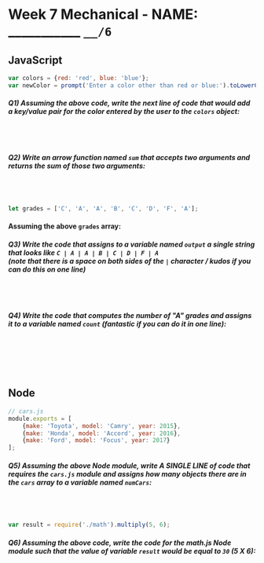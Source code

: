 # Week 7 Mechanical - NAME: ___________  `__/6`
## JavaScript
```js
var colors = {red: 'red', blue: 'blue'};
var newColor = prompt('Enter a color other than red or blue:').toLowerCase();
```
##### Q1) Assuming the above code, write the next line of code that would add a key/value pair for the color entered by the user to the `colors` object:
<br><br>
##### Q2) Write an arrow function named `sum` that accepts two arguments and returns the sum of those two arguments:
<br><br> 
```js
let grades = ['C', 'A', 'A', 'B', 'C', 'D', 'F', 'A'];
```
#### Assuming the above `grades` array:
##### Q3) Write the code that assigns to a variable named `output` a single string that looks like `C | A | A | B | C | D | F | A`<br>_(note that there is a space on both sides of the_ `|` _character / kudos if you can do this on one line)_
<br><br>
##### Q4) Write the code that computes the number of "A" grades and assigns it to a variable named `count` (fantastic if you can do it in one line):
<br><br><br><br>
## Node
```js
// cars.js
module.exports = [
    {make: 'Toyota', model: 'Camry', year: 2015},
    {make: 'Honda', model: 'Accord', year: 2016},
    {make: 'Ford', model: 'Focus', year: 2017}
];
```
##### Q5) Assuming the above Node module, write A SINGLE LINE of code that requires the `cars.js` module and assigns how many objects there are in the `cars` array to a variable named `numCars`:
<br><br>
```js
var result = require('./math').multiply(5, 6);
```
##### Q6) Assuming the above code, write the code for the _math.js_ Node module such that the value of variable `result` would be equal to `30` (5 X 6):
<br><br><br><br>
